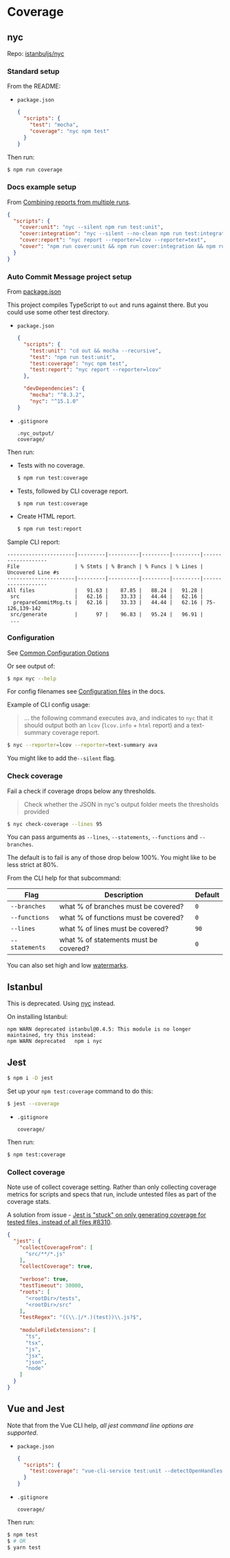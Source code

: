 # Coverage


## nyc

Repo: [istanbuljs/nyc](https://github.com/istanbuljs/nyc)

### Standard setup

From the README:

- `package.json`
    ```json
    {
      "scripts": {
        "test": "mocha",
        "coverage": "nyc npm test"
      }
    }
    ```

Then run:

```sh
$ npm run coverage
```

### Docs example setup

From [Combining reports from multiple runs](https://github.com/istanbuljs/nyc/blob/master/README.md#combining-reports-from-multiple-runs).

```json
{
  "scripts": {
    "cover:unit": "nyc --silent npm run test:unit",
    "cover:integration": "nyc --silent --no-clean npm run test:integration",
    "cover:report": "nyc report --reporter=lcov --reporter=text",
    "cover": "npm run cover:unit && npm run cover:integration && npm run cover:report"
  }
}
```

### Auto Commit Message project setup

From [package.json](https://github.com/MichaelCurrin/auto-commit-msg/blob/master/package.json)

This project compiles TypeScript to `out` and runs against there. But you could use some other test directory.

- `package.json`
    ```json
    {
      "scripts": {
        "test:unit": "cd out && mocha --recursive",
        "test": "npm run test:unit",
        "test:coverage": "nyc npm test",
        "test:report": "nyc report --reporter=lcov"
      },

      "devDependencies": {
        "mocha": "^8.3.2",
        "nyc": "^15.1.0"
    }
    ```
- `.gitignore`
    ```
    .nyc_output/
    coverage/
    ```

Then run:

- Tests with no coverage.
    ```sh
    $ npm run test:coverage
    ```
- Tests, followed by CLI coverage report.
    ```sh
    $ npm run test:coverage
    ```
- Create HTML report.
    ```sh
    $ npm run test:report
    ```
    
Sample CLI report:

```
----------------------|---------|----------|---------|---------|-------------------
File                  | % Stmts | % Branch | % Funcs | % Lines | Uncovered Line #s 
----------------------|---------|----------|---------|---------|-------------------
All files             |   91.63 |    87.85 |   88.24 |   91.28 |                   
 src                  |   62.16 |    33.33 |   44.44 |   62.16 |                   
  prepareCommitMsg.ts |   62.16 |    33.33 |   44.44 |   62.16 | 75-126,139-142    
 src/generate         |      97 |    96.83 |   95.24 |   96.91 |        
 ...
```

### Configuration

See [Common Configuration Options](https://github.com/istanbuljs/nyc#common-configuration-options)

Or see output of:

```sh
$ npx nyc --help
```

For config filenames see [Configuration files](https://github.com/istanbuljs/nyc/blob/master/README.md#configuration-files) in the docs.

Example of CLI config usage:

> ... the following command executes ava, and indicates to `nyc` that it should output both an `lcov` (`lcov.info` + `html` report) and a text-summary coverage report.

```sh
$ nyc --reporter=lcov --reporter=text-summary ava
```

You might like to add  the`--silent` flag.

### Check coverage

Fail a check if coverage drops below any thresholds.

> Check whether the JSON in nyc's output folder meets the thresholds provided

```sh
$ nyc check-coverage --lines 95
```

You can pass arguments as `--lines`, `--statements`, `--functions` and `--branches`.

The default is to fail is any of those drop below 100%. You might like to be less strict at 80%.

From the CLI help for that subcommand:

Flag | Description | Default
---  | --- | ---
`--branches` | what % of branches must be covered? | `0`
`--functions` | what % of functions must be covered? | `0`
`--lines` | what % of lines must be covered? | `90`
`--statements` | what % of statements must be covered? | `0`

You can also set high and low [watermarks](https://github.com/istanbuljs/nyc/blob/master/README.md#high-and-low-watermarks).


## Istanbul

This is deprecated. Using [nyc](#nyc) instead.

On installing Istanbul:

```
npm WARN deprecated istanbul@0.4.5: This module is no longer maintained, try this instead:
npm WARN deprecated   npm i nyc
```

## Jest

```sh
$ npm i -D jest
```

Set up your `npm test:coverage` command to do this:

```sh
$ jest --coverage
```

- `.gitignore`
    ```
    coverage/
    ```
    
Then run:

```sh
$ npm test:coverage
```

### Collect coverage

Note use of collect coverage setting. Rather than only collecting coverage metrics for scripts and specs that run, include untested files as part of the coverage stats.

A solution from issue - [Jest is "stuck" on only generating coverage for tested files, instead of all files #8310](https://github.com/facebook/jest/issues/8310#issuecomment-703086603).

```json
{
  "jest": {
    "collectCoverageFrom": [
      "src/**/*.js"
    ],
    "collectCoverage": true,
    
    "verbose": true,
    "testTimeout": 30000,
    "roots": [
      "<rootDir>/tests",
      "<rootDir>/src"
    ],
    "testRegex": "((\\.|/*.)(test))\\.js?$",
    
    "moduleFileExtensions": [
      "ts",
      "tsx",
      "js",
      "jsx",
      "json",
      "node"
    ]
  }  
}
```


## Vue and Jest

Note that from the Vue CLI help, _all jest command line options are supported_.

- `package.json`
    ```json
    {
      "scripts": {
        "test:coverage": "vue-cli-service test:unit --detectOpenHandles --coverage",
      }
    }
    ```
- `.gitignore`
    ```
    coverage/
    ```

Then run:

```sh
$ npm test
$ # OR
$ yarn test
```
